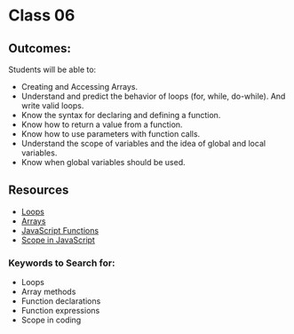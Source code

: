 # Class 06

## Outcomes:
Students will be able to:
- Creating and Accessing Arrays.
- Understand and predict the behavior of loops (for, while, do-while). And write valid loops.
- Know the syntax for declaring and defining a function.
- Know how to return a value from a function.
- Know how to use parameters with function calls.
- Understand the scope of variables and the idea of global and local variables.
- Know when global variables should be used.

## Resources
* [Loops](https://www.javatpoint.com/javascript-loop)
* [Arrays](https://javascript.info/array)
* [JavaScript Functions](https://developer.mozilla.org/en-US/docs/Web/JavaScript/Guide/Functions)
* [Scope in JavaScript](https://www.digitalocean.com/community/tutorials/understanding-scope-in-javascript)

### Keywords to Search for: 
* Loops
* Array methods
* Function declarations
* Function expressions
* Scope in coding